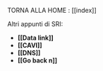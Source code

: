 TORNA ALLA HOME  : [[index]]

Altri appunti di SRI:
- **[[Data link]]**
- **[[CAVI]]**
- **[[DNS]]**
- **[[Go back n]]**





